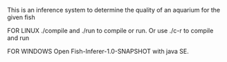 This is an inference system to determine the quality of an aquarium for the given fish

FOR LINUX
./compile and ./run to compile or run.
Or use ./c-r to compile and run

FOR WINDOWS
Open Fish-Inferer-1.0-SNAPSHOT with java SE.
